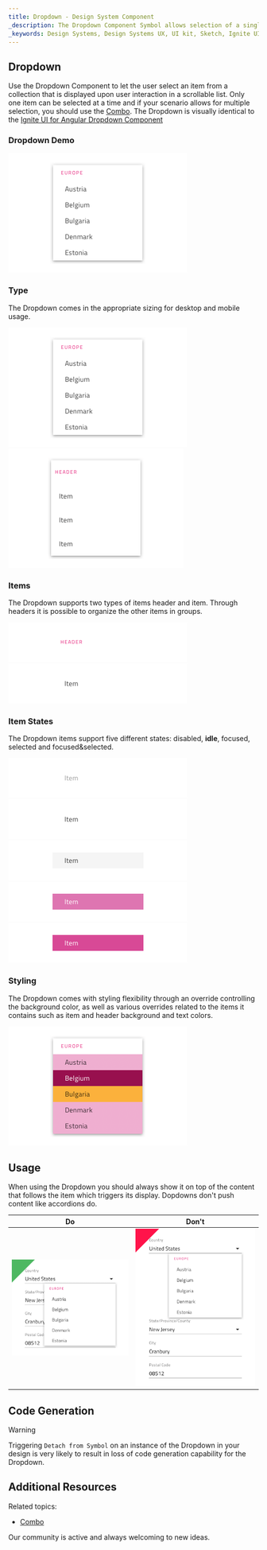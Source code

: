 ```yaml
---
title: Dropdown - Design System Component
_description: The Dropdown Component Symbol allows selection of a single item from a collection.
_keywords: Design Systems, Design Systems UX, UI kit, Sketch, Ignite UI for Angular, Sketch to Angular, Sketch to Angular, Angular, Angular Design System, Export code from Sketch, Design Kits for Angular, Sketch HTML, Sketch to HTML, Sketch UI kits
---
```


## Dropdown

Use the Dropdown Component to let the user select an item from a collection that is displayed upon user interaction in a scrollable list. Only one item can be selected at a time and if your scenario allows for multiple selection, you should use the [Combo](combo.md). The Dropdown is visually identical to the [Ignite UI for Angular Dropdown Component](https://www.infragistics.com/products/ignite-ui-angular/angular/components/drop_down.html)

### Dropdown Demo

<img class="responsive-img" src="../images/dropdown_demo.png" srcset="../images/dropdown_demo@2x.png 2x" />

### Type

The Dropdown comes in the appropriate sizing for desktop and mobile usage.

<img class="responsive-img" src="../images/dropdown_desktop.png" srcset="../images/dropdown_desktop@2x.png 2x" />
<img class="responsive-img" src="../images/dropdown_mobile.png" srcset="../images/dropdown_mobile@2x.png 2x" />

### Items

The Dropdown supports two types of items header and item. Through headers it is possible to organize the other items in groups.

<img class="responsive-img" src="../images/dropdown_header.png" srcset="../images/dropdown_header@2x.png 2x" />
<img class="responsive-img" src="../images/dropdown_item.png" srcset="../images/dropdown_item@2x.png 2x" />

### Item States

The Dropdown items support five different states: disabled, **idle**, focused, selected and focused&selected.

<img class="responsive-img" src="../images/dropdown_item_disabled.png" srcset="../images/dropdown_item_disabled@2x.png 2x" />
<img class="responsive-img" src="../images/dropdown_item_idle.png" srcset="../images/dropdown_item_idle@2x.png 2x" />
<img class="responsive-img" src="../images/dropdown_item_focused.png" srcset="../images/dropdown_item_focused@2x.png 2x" />
<img class="responsive-img" src="../images/dropdown_item_selected.png" srcset="../images/dropdown_item_selected@2x.png 2x" />
<img class="responsive-img" src="../images/dropdown_item_selected_focused.png" srcset="../images/dropdown_item_selected_focused@2x.png 2x" />

### Styling

The Dropdown comes with styling flexibility through an override controlling the background color, as well as various overrides related to the items it contains such as item and header background and text colors.

<img class="responsive-img" src="../images/dropdown_styling.png" srcset="../images/dropdown_styling@2x.png 2x" />

## Usage

When using the Dropdown you should always show it on top of the content that follows the item which triggers its display. Dopdowns don't push content like accordions do.

| Do                                                                                 | Don't                                                                                  |
| ---------------------------------------------------------------------------------- | -------------------------------------------------------------------------------------- |
| <img class="responsive-img" src="../images/dropdown_do1.png" srcset="../images/dropdown_do1@2x.png 2x" /> | <img class="responsive-img" src="../images/dropdown_dont1.png" srcset="../images/dropdown_dont1@2x.png 2x" /> |

## Code Generation

> [!WARNING]
> Triggering `Detach from Symbol` on an instance of the Dropdown in your design is very likely to result in loss of code generation capability for the Dropdown.

## Additional Resources

Related topics:

- [Combo](combo.md)
  <div class="divider--half"></div>

Our community is active and always welcoming to new ideas.


